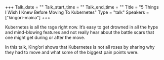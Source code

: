 +++
Talk_date = ""
Talk_start_time = ""
Talk_end_time = ""
Title = "5 Things I Wish I Knew Before Moving To Kubernetes"
Type = "talk"
Speakers = ["kingori-maina"]
+++

Kubernetes is all the rage right now. Itʼs easy to get drowned in all the hype and mind-blowing features and not really hear about the battle scars that one might get during or after the move.

In this talk, Kingʼori shows that Kubernetes is not all roses by sharing why they had to move and what some of the biggest pain points were.
